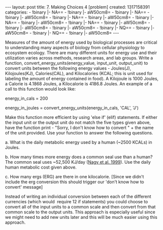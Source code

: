 --- layout: post title: 7. Making Choices 4 [problem] created:
1317158391 categories: - !binary |- NA== - !binary |- aW50cm8= - !binary
|- NA== - !binary |- aW50cm8= - !binary |- NA== - !binary |- aW50cm8= -
!binary |- NA== - !binary |- aW50cm8= - !binary |- NA== - !binary |-
aW50cm8= - !binary |- aW50cm8= - !binary |- aW50cm8= - !binary |- NQ== -
!binary |- aW50cm8= - !binary |- NQ== - !binary |- aW50cm8= ---

Measures of the amount of energy used by biological processes are
critical to understanding many aspects of biology from cellular
physiology to ecosystem ecology. There are many different units for
energy use and their utilization varies across methods, research areas,
and lab groups. Write a function, convert\_energy\_units(energy\_value,
input\_unit, output\_unit) to convert units between the following energy
values - Joules(J), Kilojoules(KJ), Calories(CAL), and Kilocalories
(KCAL; this is unit used for labeling the amount of energy contained in
food). A Kilojoule is 1000 Joules, a Calorie is 4.1868 Joules, a
Kilocalorie is 4186.8 Joules. An example of a call to this function
would look like:

energy\_in\_cals = 200

energy\_in\_joules = convert\_energy\_units(energy\_in\_cals, 'CAL',
'J')

Make this function more efficient by using 'else if' (elif) statements.
If either the input unit or the output unit do not match the five types
given above, have the function print - "Sorry, I don't know how to
convert " + the name of the unit provided. Use your function to answer
the following questions.

​a. What is the daily metabolic energy used by a human (\~2500 KCALs) in
Joules.

​b. How many times more energy does a common seal use than a human? The
common seal uses \~52,500 KJ/day ([Nagy et al.
1999](http://www.annualreviews.org/doi/abs/10.1146/annurev.nutr.19.1.247)).
Use the daily human metabolic cost given above.

​c. How many ergs (ERG) are there in one kilocalorie. [Since we didn't
include the erg conversion this should trigger our 'don't know how to
convert' message]

Instead of writing an individual conversion between each of the
different currencies (which would  require 12 if statements) you could
choose to convert all of the input units to a common scale and then
convert from that common scale to the output units. This approach is
especially useful since we might need to add new units later and this
will be much easier using this approach. 
